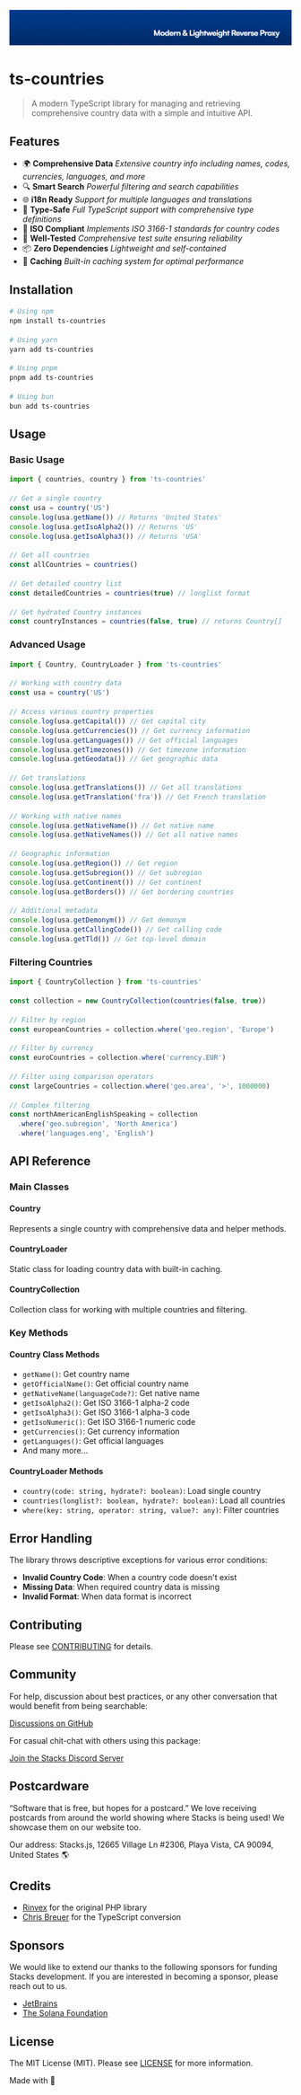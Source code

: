 <p align="center"><img src="https://github.com/stacksjs/rpx/blob/main/.github/art/cover.jpg?raw=true" alt="Social Card of this repo"></p>

# ts-countries

> A modern TypeScript library for managing and retrieving comprehensive country data with a simple and intuitive API.

## Features

- 🌍 **Comprehensive Data** _Extensive country info including names, codes, currencies, languages, and more_
- 🔍 **Smart Search** _Powerful filtering and search capabilities_
- 🌐 **i18n Ready** _Support for multiple languages and translations_
- 💪 **Type-Safe** _Full TypeScript support with comprehensive type definitions_
- 🎯 **ISO Compliant** _Implements ISO 3166-1 standards for country codes_
- 🧪 **Well-Tested** _Comprehensive test suite ensuring reliability_
- 📦 **Zero Dependencies** _Lightweight and self-contained_
- 🔄 **Caching** _Built-in caching system for optimal performance_

## Installation

```bash
# Using npm
npm install ts-countries

# Using yarn
yarn add ts-countries

# Using pnpm
pnpm add ts-countries

# Using bun
bun add ts-countries
```

## Usage

### Basic Usage

```typescript
import { countries, country } from 'ts-countries'

// Get a single country
const usa = country('US')
console.log(usa.getName()) // Returns 'United States'
console.log(usa.getIsoAlpha2()) // Returns 'US'
console.log(usa.getIsoAlpha3()) // Returns 'USA'

// Get all countries
const allCountries = countries()

// Get detailed country list
const detailedCountries = countries(true) // longlist format

// Get hydrated Country instances
const countryInstances = countries(false, true) // returns Country[]
```

### Advanced Usage

```typescript
import { Country, CountryLoader } from 'ts-countries'

// Working with country data
const usa = country('US')

// Access various country properties
console.log(usa.getCapital()) // Get capital city
console.log(usa.getCurrencies()) // Get currency information
console.log(usa.getLanguages()) // Get official languages
console.log(usa.getTimezones()) // Get timezone information
console.log(usa.getGeodata()) // Get geographic data

// Get translations
console.log(usa.getTranslations()) // Get all translations
console.log(usa.getTranslation('fra')) // Get French translation

// Working with native names
console.log(usa.getNativeName()) // Get native name
console.log(usa.getNativeNames()) // Get all native names

// Geographic information
console.log(usa.getRegion()) // Get region
console.log(usa.getSubregion()) // Get subregion
console.log(usa.getContinent()) // Get continent
console.log(usa.getBorders()) // Get bordering countries

// Additional metadata
console.log(usa.getDemonym()) // Get demonym
console.log(usa.getCallingCode()) // Get calling code
console.log(usa.getTld()) // Get top-level domain
```

### Filtering Countries

```typescript
import { CountryCollection } from 'ts-countries'

const collection = new CountryCollection(countries(false, true))

// Filter by region
const europeanCountries = collection.where('geo.region', 'Europe')

// Filter by currency
const euroCountries = collection.where('currency.EUR')

// Filter using comparison operators
const largeCountries = collection.where('geo.area', '>', 1000000)

// Complex filtering
const northAmericanEnglishSpeaking = collection
  .where('geo.subregion', 'North America')
  .where('languages.eng', 'English')
```

## API Reference

### Main Classes

#### Country

Represents a single country with comprehensive data and helper methods.

#### CountryLoader

Static class for loading country data with built-in caching.

#### CountryCollection

Collection class for working with multiple countries and filtering.

### Key Methods

#### Country Class Methods

- `getName()`: Get country name
- `getOfficialName()`: Get official country name
- `getNativeName(languageCode?)`: Get native name
- `getIsoAlpha2()`: Get ISO 3166-1 alpha-2 code
- `getIsoAlpha3()`: Get ISO 3166-1 alpha-3 code
- `getIsoNumeric()`: Get ISO 3166-1 numeric code
- `getCurrencies()`: Get currency information
- `getLanguages()`: Get official languages
- And many more...

#### CountryLoader Methods

- `country(code: string, hydrate?: boolean)`: Load single country
- `countries(longlist?: boolean, hydrate?: boolean)`: Load all countries
- `where(key: string, operator: string, value?: any)`: Filter countries

## Error Handling

The library throws descriptive exceptions for various error conditions:

- **Invalid Country Code**: When a country code doesn't exist
- **Missing Data**: When required country data is missing
- **Invalid Format**: When data format is incorrect

## Contributing

Please see [CONTRIBUTING](.github/CONTRIBUTING.md) for details.

## Community

For help, discussion about best practices, or any other conversation that would benefit from being searchable:

[Discussions on GitHub](https://github.com/stacksjs/ts-countries/discussions)

For casual chit-chat with others using this package:

[Join the Stacks Discord Server](https://discord.gg/stacksjs)

## Postcardware

“Software that is free, but hopes for a postcard.” We love receiving postcards from around the world showing where Stacks is being used! We showcase them on our website too.

Our address: Stacks.js, 12665 Village Ln #2306, Playa Vista, CA 90094, United States 🌎

## Credits

- [Rinvex](https://github.com/rinvex) for the original PHP library
- [Chris Breuer](https://github.com/chrisbreuer) for the TypeScript conversion

## Sponsors

We would like to extend our thanks to the following sponsors for funding Stacks development. If you are interested in becoming a sponsor, please reach out to us.

- [JetBrains](https://www.jetbrains.com/)
- [The Solana Foundation](https://solana.com/)

## License

The MIT License (MIT). Please see [LICENSE](https://github.com/stacksjs/ts-starter/tree/main/LICENSE.md) for more information.

Made with 💙

<!-- Badges -->

<!-- [codecov-src]: https://img.shields.io/codecov/c/gh/stacksjs/rpx/main?style=flat-square
[codecov-href]: https://codecov.io/gh/stacksjs/rpx -->
